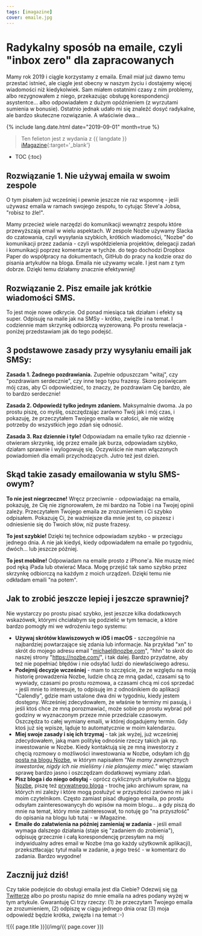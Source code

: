 ```yaml
---
tags: [imagazine]
cover: emaile.jpg
---
```


# Radykalny sposób na emaile, czyli "inbox zero" dla zapracowanych

Mamy rok 2019 i ciągle korzystamy z emaila. Email miał już dawno temu przestać istnieć, ale ciągle jest obecny w naszym życiu i dostajemy więcej wiadomości niż kiedykolwiek. Sam miałem ostatnimi czasy z nim problemy, albo rezygnowałem z niego, przekazując obsługę korespondencji asystentce… albo odpowiadałem z dużym opóźnieniem (z wyrzutami sumienia w bonusie). Ostatnio jednak udało mi się znaleźć dosyć radykalne, ale bardzo skuteczne rozwiązanie. A właściwie dwa…

<!--More-->

{% include lang.date.html date="2019-09-01" month=true %}

> Ten felieton jest z wydania z {{ langdate }} [iMagazine](https://imagazine.pl){:target='_blank'}

* TOC
{:toc}

## Rozwiązanie 1. Nie używaj emaila w swoim zespole

O tym pisałem już wcześniej i pewnie jeszcze nie raz wspomnę - jeśli używasz emaila w ramach swojego zespołu, to cytując Steve'a Jobsa, "robisz to źle!".

Mamy przecież wiele narzędzi do komunikacji wewnątrz zespołu które przewyższają email w wielu aspektach. W zespole Nozbe używamy Slacka do czatowania, czyli wysyłania szybkich, krótkich wiadomości, "Nozbe" do komunikacji przez zadania - czyli współdzielenia projektów, delegacji zadań i komunikacji poprzez komentarze w tychże. do tego dochodzi Dropbox Paper do współpracy na dokumentach, GitHub do pracy na kodzie oraz do pisania artykułów na bloga. Emaila nie używamy wcale. I jest nam z tym dobrze. Dzięki temu działamy znacznie efektywniej!

## Rozwiązanie 2. Pisz emaile jak krótkie wiadomości SMS.

To jest moje nowe odkrycie. Od ponad miesiąca tak działam i efekty są super. Odpisuję na maile jak na SMSy - krótko, zwięźle i na temat. I codziennie mam skrzynkę odbiorczą wyzerowaną. Po prostu rewelacja - poniżej przedstawiam jak do tego podejść.

## 3 podstawowe zasady przy wysyłaniu emaili jak SMSy:

**Zasada 1. Żadnego pozdrawiania.** Zupełnie odpuszczam "witaj", czy "pozdrawiam serdecznie", czy inne tego typu frazesy. Skoro poświęcam mój czas, aby Ci odpowiedzieć, to znaczy, że pozdrawiam Cię bardzo, ale to bardzo serdecznie!

**Zasada 2. Odpowiedź tylko jednym zdaniem.** Maksymalnie dwoma. Ja po prostu piszę, co myślę, oszczędzając zarówno Twój jak i mój czas, i pokazuję, że przeczytałem Twojego emaila w całości, ale nie widzę potrzeby do wszystkich jego zdań się odnosić.

**Zasada 3. Raz dziennie i tyle!** Odpowiadam na emaile tylko raz dziennie - otwieram skrzynkę, idę przez emaile jak burza, odpowiadam szybko, działam sprawnie i wylogowuję się. Oczywiście nie mam włączonych powiadomień dla emaili przychodzących. Jutro też jest dzień.

## Skąd takie zasady emailowania w stylu SMS-owym?

**To nie jest niegrzeczne!** Wręcz przeciwnie - odpowiadając na emaila, pokazuję, że Cię nie zignorowałem, że mi bardzo na Tobie i na Twojej opinii zależy. Przeczytałem Twojego emaila ze zrozumieniem i Ci szybko odpisałem. Pokazuję Ci, że ważniejsze dla mnie jest to, co piszesz i odniesienie się do Twoich słów, niż puste frazesy.

**To jest szybkie!** Dzięki tej technice odpowiadam szybko - w przeciągu jednego dnia. A nie jak kiedyś, kiedy odpowiadałem na emaile po tygodniu, dwóch… lub jeszcze później.

**To jest mobilne!** Odpowiadam na emaile prosto z iPhone'a. Nie muszę mieć pod ręką iPada lub otwierać Maca. Mogę przejść tak samo szybko przez skrzynkę odbiorczą na każdym z moich urządzeń. Dzięki temu nie odkładam emaili "na potem".

## Jak to zrobić jeszcze lepiej i jeszcze sprawniej?

Nie wystarczy po prostu pisać szybko, jest jeszcze kilka dodatkowych wskazówek, którymi chciałabym się podzielić w tym temacie, a które bardzo pomogły mi we wdrożeniu tego systemu:

- **Używaj skrótów klawiszowych w iOS i macOS** - szczególnie na najbardziej powtarzające się zdania lub informacje. Na przykład "xn" to skrót do mojego adresu email "michael@nozbe.com", "hhn" to skrót do naszej strony "https://nozbe.com/", i tak dalej. Bardzo przydatne, aby też nie popełniać błędów i nie odsyłać ludzi do niewłaściwego adresu.
- **Podejmij decyzje wcześniej** - mam to szczęście, że ze względu na moją historię prowadzenia Nozbe, ludzie chcą ze mną gadać, czasami są to wywiady, czasami po prostu rozmowa, a czasami chcą mi coś sprzedać - jeśli mnie to interesuje, to odpisuję im z odnośnikiem do aplikacji "Calendly", gdzie mam ustalone dwa dni w tygodniu, kiedy jestem dostępny. Wcześniej zdecydowałem, że właśnie te terminy mi pasują, i jeśli ktoś chce ze mną porozmawiać, może sobie po prostu wybrać pół godziny w wyznaczonym przeze mnie przedziale czasowym. Oszczędza to całej wymiany emaili, w której dogadujemy termin. Gdy ktoś już się wpisze, ląduje to automatycznie w moim kalendarzu.
- **Miej swoje zasady i się ich trzymaj** - tak jak wyżej, już wcześniej zdecydowałem, jaką mam politykę odnośnie rzeczy takich jak np. inwestowanie w Nozbe. Kiedy kontaktują się ze mną inwestorzy z chęcią rozmowy o możliwości inwestowania w Nozbe, odsyłam ich [do posta na blogu Nozbe](https://nozbe.com/pl/blog/11-years/), w którym napisałem *"Nie mamy zewnętrznych inwestorów, nigdy ich nie mieliśmy i nie planujemy mieć."* więc stawiam sprawę bardzo jasno i oszczędzam dodatkowej wymiany zdań.
- **Pisz bloga i do niego odsyłaj** - oprócz cyklicznych artykułów na [blogu Nozbe](https://nozbe.com/pl/blog), piszę też [prywatnego bloga](https://sliwinski.com/) - trochę jako archiwum spraw, na których mi zależy i które mogą posłużyć w przyszłości zarówno mi jak i moim czytelnikom. Często zamiast pisać długiego emaila, po prostu odsyłam zainteresowanycyh do wpisów na moim blogu… a gdy piszą do mnie na temat, który mnie zainteresował, to notuję go "na przyszłość" do opisania na blogu lub tutaj - w iMagazine.
- **Emaile do załatwienia na później zamieniaj w zadania** - jeśli email wymaga dalszego działania (staje się "zadaniem do zrobienia"), odpisuję grzecznie i całą korespondencję przesyłam na mój indywidualny adres email w Nozbe (ma go każdy użytkownik aplikacji), przeksztłacając tytuł maila w zadanie, a jego treść - w komentarz do zadania. Bardzo wygodne!

## Zacznij już dziś!

Czy takie podejście do obsługi emaila jest dla Ciebie? Odezwij się [na Twitterze](https://twitter.com/MSliwinski) albo po prostu napisz do mnie emaila na adres podany wyżej w tym artykule. Gwarantuję Ci trzy rzeczy: (1) że przeczytam Twojego emaila ze zrozumieniem, (2) odpiszę w ciągu jednego dnia oraz (3) moja odpowiedź będzie krótka, zwięzła i na temat :-)

![{{ page.title }}](/img/{{ page.cover }})

[n]: https://nozbe.com/pl/?a=mike